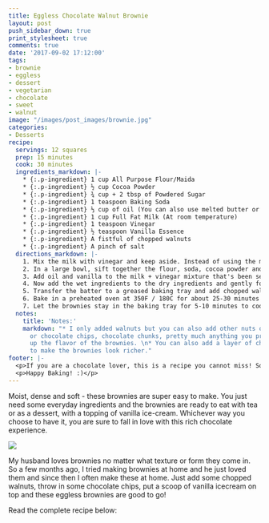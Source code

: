 ```yaml
---
title: Eggless Chocolate Walnut Brownie
layout: post
push_sidebar_down: true
print_stylesheet: true
comments: true
date: '2017-09-02 17:12:00'
tags:
- brownie
- eggless
- dessert
- vegetarian
- chocolate
- sweet
- walnut
image: "/images/post_images/brownie.jpg"
categories:
- Desserts
recipe:
  servings: 12 squares
  prep: 15 minutes
  cook: 30 minutes
  ingredients_markdown: |-
    * {:.p-ingredient} 1 cup All Purpose Flour/Maida
    * {:.p-ingredient} ½ cup Cocoa Powder
    * {:.p-ingredient} ¾ cup + 2 tbsp of Powdered Sugar
    * {:.p-ingredient} 1 teaspoon Baking Soda
    * {:.p-ingredient} ⅓ cup of oil (You can also use melted butter or a mixture of both)
    * {:.p-ingredient} 1 cup Full Fat Milk (At room temperature)
    * {:.p-ingredient} 1 teaspoon Vinegar
    * {:.p-ingredient} ½ teaspoon Vanilla Essence
    * {:.p-ingredient} A fistful of chopped walnuts
    * {:.p-ingredient} A pinch of salt
  directions_markdown: |-
    1. Mix the milk with vinegar and keep aside. Instead of using the milk+vinegar mixture, you can also use buttermilk here.
    2. In a large bowl, sift together the flour, soda, cocoa powder and salt.   Mix well and add the powdered sugar to this and stir well to combine.
    3. Add oil and vanilla to the milk + vinegar mixture that's been set aside.
    4. Now add the wet ingredients to the dry ingredients and gently fold to combine until there are no more streaks of flour left.  Do ensure that there are no lumps in the batter. Your batter should be of pouring consistency.
    5. Transfer the batter to a greased baking tray and add chopped walnuts on top. You can also add the walnuts to the batter if you want.
    6. Bake in a preheated oven at 350F / 180C for about 25-30 minutes or until a skewer inserted into the brownie comes out clean. But do check the brownies after 20 minutes because every oven is different.
    7. Let the brownies stay in the baking tray for 5-10 minutes to cool down completely before you cut into squares.
  notes:
    title: 'Notes:'
    markdown: "* I only added walnuts but you can also add other nuts of your choice
      or chocolate chips, chocolate chunks, pretty much anything you prefer to change
      up the flavor of the brownies. \n* You can also add a layer of chocolate ganache
      to make the brownies look richer."
footer: |-
  <p>If you are a chocolate lover, this is a recipe you cannot miss! So do try this recipe at home and let me know how it went!</p>
  <p>Happy Baking! :)</p>
---
```


Moist, dense and soft - these brownies are super easy to make. You just need some everyday ingredients and the brownies are ready to eat with tea or as a dessert, with a topping of vanilla ice-cream. Whichever way you choose to have it, you are sure to fall in love with this rich chocolate experience.

![]({{site.url}}/images/post_images/brownie2.jpg)

My husband loves brownies no matter what texture or form they come in. So a few months ago, I tried making brownies at home and he just loved them and since then I often make these at home. Just add some chopped walnuts, throw in some chocolate chips, put a scoop of vanilla icecream on top and these eggless brownies are good to go!



Read the complete recipe below:
